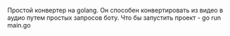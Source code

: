 Простой конвертер на golang.
Он способен конвертировать из видео в аудио путем простых запросов боту.
Что бы запустить проект - go run main.go